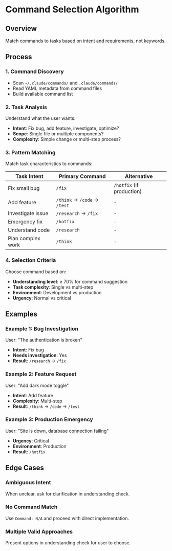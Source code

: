 # Command Selection Algorithm

## Overview
Match commands to tasks based on intent and requirements, not keywords.

## Process

### 1. Command Discovery
- Scan `~/.claude/commands/` and `.claude/commands/`
- Read YAML metadata from command files
- Build available command list

### 2. Task Analysis
Understand what the user wants:
- **Intent**: Fix bug, add feature, investigate, optimize?
- **Scope**: Single file or multiple components?
- **Complexity**: Simple change or multi-step process?

### 3. Pattern Matching

Match task characteristics to commands:

| Task Intent | Primary Command | Alternative |
|------------|-----------------|-------------|
| Fix small bug | `/fix` | `/hotfix` (if production) |
| Add feature | `/think` → `/code` → `/test` | - |
| Investigate issue | `/research` → `/fix` | - |
| Emergency fix | `/hotfix` | - |
| Understand code | `/research` | - |
| Plan complex work | `/think` | - |

### 4. Selection Criteria

Choose command based on:
- **Understanding level**: ≥ 70% for command suggestion
- **Task complexity**: Single vs multi-step
- **Environment**: Development vs production
- **Urgency**: Normal vs critical

## Examples

### Example 1: Bug Investigation
User: "The authentication is broken"
- **Intent**: Fix bug
- **Needs investigation**: Yes
- **Result**: `/research` → `/fix`

### Example 2: Feature Request
User: "Add dark mode toggle"
- **Intent**: Add feature
- **Complexity**: Multi-step
- **Result**: `/think` → `/code` → `/test`

### Example 3: Production Emergency
User: "Site is down, database connection failing"
- **Urgency**: Critical
- **Environment**: Production
- **Result**: `/hotfix`

## Edge Cases

### Ambiguous Intent
When unclear, ask for clarification in understanding check.

### No Command Match
Use `Command: N/A` and proceed with direct implementation.

### Multiple Valid Approaches
Present options in understanding check for user to choose.